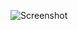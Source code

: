 ![Screenshot](https://raw.githubusercontent.com/Cryakl/Ultimate-RAT-Collection/refs/heads/main/PoisonTippedArrow/Screenshot.png)
